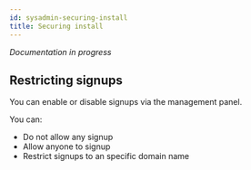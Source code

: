 ```yaml
---
id: sysadmin-securing-install
title: Securing install
---
```


_Documentation in progress_

## Restricting signups

You can enable or disable signups via the management panel.

You can:

- Do not allow any signup
- Allow anyone to signup
- Restrict signups to an specific domain name
